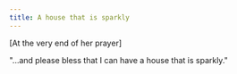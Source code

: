 ```yaml
---
title: A house that is sparkly
---
```


[At the very end of her prayer]

"...and please bless that I can have a house that is sparkly."
